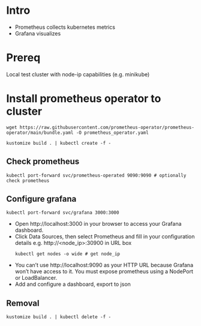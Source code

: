 # Intro
* Prometheus collects kubernetes metrics
* Grafana visualizes

# Prereq
Local test cluster with node-ip capabilities (e.g. minikube)

# Install prometheus operator to cluster
```
wget https://raw.githubusercontent.com/prometheus-operator/prometheus-operator/main/bundle.yaml -O prometheus_operator.yaml

kustomize build . | kubectl create -f -
```

## Check prometheus
```
kubectl port-forward svc/prometheus-operated 9090:9090 # optionally check prometheus
```

## Configure grafana
```
kubectl port-forward svc/grafana 3000:3000
```

* Open http://localhost:3000 in your browser to access your Grafana dashboard. 
* Click Data Sources, then select Prometheus and fill in your configuration details e.g. http://<node_ip>:30900 in URL box
    ```
    kubectl get nodes -o wide # get node_ip
    ```
* You can’t use http://localhost:9090 as your HTTP URL because Grafana won’t have access to it. You must expose prometheus using a NodePort or LoadBalancer.
* Add and configure a dashboard, export to json


## Removal
```
kustomize build . | kubectl delete -f -
```
